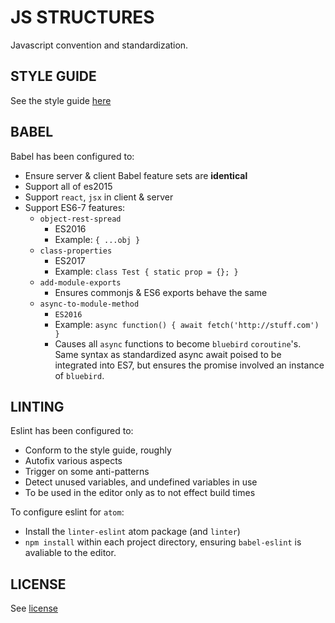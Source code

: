 # JS STRUCTURES
Javascript convention and standardization.

## STYLE GUIDE
See the style guide [here](./style-guide/README.md)

## BABEL
Babel has been configured to:
- Ensure server & client Babel feature sets are **identical**
- Support all of es2015
- Support `react`, `jsx` in client & server
- Support ES6-7 features:
    - `object-rest-spread`
        - ES2016
        - Example: `{ ...obj }`
    - `class-properties`
        - ES2017
        - Example: `class Test { static prop = {}; }`
    - `add-module-exports`
        - Ensures commonjs & ES6 exports behave the same
    - `async-to-module-method`
        - `ES2016`
        - Example: `async function() { await fetch('http://stuff.com') }`
        - Causes all `async` functions to become `bluebird` `coroutine`'s. Same syntax as standardized async await poised to be integrated into ES7, but ensures the promise involved an instance of `bluebird`.

## LINTING
Eslint has been configured to:
- Conform to the style guide, roughly
- Autofix various aspects
- Trigger on some anti-patterns
- Detect unused variables, and undefined variables in use
- To be used in the editor only as to not effect build times

To configure eslint for `atom`:
- Install the `linter-eslint` atom package (and `linter`)
- `npm install` within each project directory, ensuring `babel-eslint` is avaliable to the editor.


## LICENSE

See [license](./LICENSE.md)
